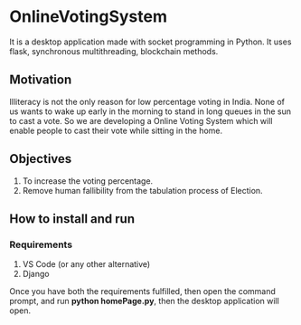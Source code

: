 # OnlineVotingSystem
It is a desktop application made with socket programming in Python. It uses flask, synchronous multithreading, blockchain methods.

## Motivation
Illiteracy is not the only reason for low percentage voting in India. None of us wants to wake up early in the morning to stand in long queues in the sun to cast a vote. So we are developing a Online Voting System which will enable people to cast their vote while sitting in the home.

## Objectives
1. To increase the voting percentage.
2. Remove human fallibility from the tabulation process of Election.

## How to install and run
### Requirements
1. VS Code (or any other alternative)
2. Django

Once you have both the requirements fulfilled, then open the command prompt, and run **python homePage.py**, then the desktop application will open.
